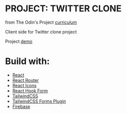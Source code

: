 # PROJECT: TWITTER CLONE

from The Odin's Project [curriculum](https://www.theodinproject.com/paths/full-stack-javascript/courses/javascript/lessons/javascript-final-project)

Client side for Twitter clone project

Project [demo](https://twitter-clone-dd466.web.app/)

# Build with:

- [React](https://create-react-app.dev/docs/getting-started)
- [React Router](https://reactrouter.com/docs/en/v6/getting-started/overview)
- [React Icons](https://react-icons.github.io/react-icons)
- [React Hook Form](https://react-hook-form.com/get-started)
- [TailwindCSS](https://tailwindcss.com/docs/installation)
- [TailwindCSS Forms Plugin](https://github.com/tailwindlabs/tailwindcss-forms)
- [Firebase](https://firebase.google.com/)
